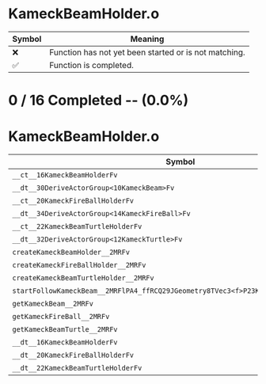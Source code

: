 # KameckBeamHolder.o
| Symbol | Meaning 
| ------------- | ------------- 
| :x: | Function has not yet been started or is not matching. 
| :white_check_mark: | Function is completed. 


# 0 / 16 Completed -- (0.0%)
# KameckBeamHolder.o
| Symbol | Decompiled? |
| ------------- | ------------- |
| `__ct__16KameckBeamHolderFv` | :x: |
| `__dt__30DeriveActorGroup<10KameckBeam>Fv` | :x: |
| `__ct__20KameckFireBallHolderFv` | :x: |
| `__dt__34DeriveActorGroup<14KameckFireBall>Fv` | :x: |
| `__ct__22KameckBeamTurtleHolderFv` | :x: |
| `__dt__32DeriveActorGroup<12KameckTurtle>Fv` | :x: |
| `createKameckBeamHolder__2MRFv` | :x: |
| `createKameckFireBallHolder__2MRFv` | :x: |
| `createKameckBeamTurtleHolder__2MRFv` | :x: |
| `startFollowKameckBeam__2MRFlPA4_ffRCQ29JGeometry8TVec3<f>P23KameckBeamEventListener` | :x: |
| `getKameckBeam__2MRFv` | :x: |
| `getKameckFireBall__2MRFv` | :x: |
| `getKameckBeamTurtle__2MRFv` | :x: |
| `__dt__16KameckBeamHolderFv` | :x: |
| `__dt__20KameckFireBallHolderFv` | :x: |
| `__dt__22KameckBeamTurtleHolderFv` | :x: |

